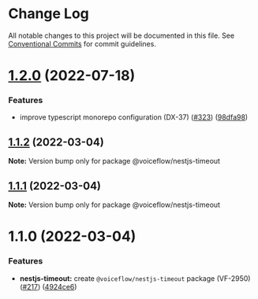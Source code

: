 # Change Log

All notable changes to this project will be documented in this file.
See [Conventional Commits](https://conventionalcommits.org) for commit guidelines.

# [1.2.0](https://github.com/voiceflow/libs/compare/@voiceflow/nestjs-timeout@1.1.2...@voiceflow/nestjs-timeout@1.2.0) (2022-07-18)


### Features

* improve typescript monorepo configuration (DX-37) ([#323](https://github.com/voiceflow/libs/issues/323)) ([98dfa98](https://github.com/voiceflow/libs/commit/98dfa98cf64f1dc7705cbc94a3a5dd3c3e825900))





## [1.1.2](https://github.com/voiceflow/libs/compare/@voiceflow/nestjs-timeout@1.1.1...@voiceflow/nestjs-timeout@1.1.2) (2022-03-04)

**Note:** Version bump only for package @voiceflow/nestjs-timeout





## [1.1.1](https://github.com/voiceflow/libs/compare/@voiceflow/nestjs-timeout@1.1.0...@voiceflow/nestjs-timeout@1.1.1) (2022-03-04)

**Note:** Version bump only for package @voiceflow/nestjs-timeout





# 1.1.0 (2022-03-04)


### Features

* **nestjs-timeout:** create `@voiceflow/nestjs-timeout` package (VF-2950) ([#217](https://github.com/voiceflow/libs/issues/217)) ([4924ce6](https://github.com/voiceflow/libs/commit/4924ce62ffa2e70707ef3a3da9b1b0e709ff8f0f))
